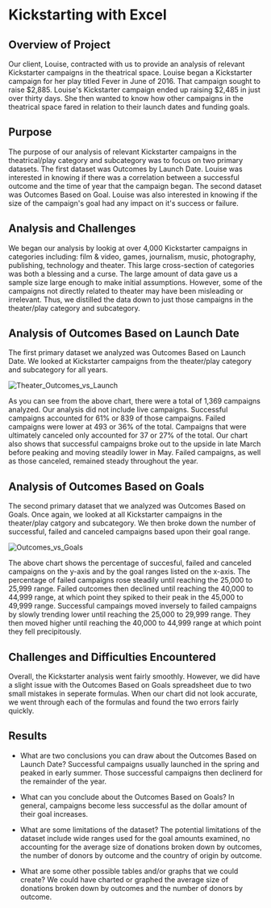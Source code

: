 # Kickstarting with Excel

## Overview of Project
Our client, Louise, contracted with us to provide an analysis of relevant Kickstarter campaigns in the theatrical space. Louise began a Kickstarter campaign for her play titled Fever in June of 2016. That campaign sought to raise $2,885. Louise's Kickstarter campaign ended up raising $2,485 in just over thirty days. She then wanted to know how other campaigns in the theatrical space fared in relation to their launch dates and funding goals.

## Purpose
The purpose of our analysis of relevant Kickstarter campaigns in the theatrical/play category and subcategory was to focus on two primary datasets. The first dataset was Outcomes by Launch Date. Louise was interested in knowing if there was a correlation between a successful outcome and the time of year that the campaign began. The second dataset was Outcomes Based on Goal. Louise was also interested in knowing if the size of the campaign's goal had any impact on it's success or failure.

## Analysis and Challenges
We began our analysis by lookig at over 4,000 Kickstarter campaigns in categories including: film & video, games, journalism, music, photography, publishing, technology and theater. This large cross-section of categories was both a blessing and a curse. The large amount of data gave us a sample size large enough to make initial assumptions. However, some of the campaigns not directly related to theater may have been misleading or irrelevant. Thus, we distilled the data down to just those campaigns in the theater/play category and subcategory.

## Analysis of Outcomes Based on Launch Date
The first primary dataset we analyzed was Outcomes Based on Launch Date. We looked at Kickstarter campaigns from the theater/play category and subcategory for all years.

![Theater_Outcomes_vs_Launch](https://user-images.githubusercontent.com/101157423/157754279-255d2c7b-a93e-4084-8cae-a3257f3c8c64.png)

As you can see from the above chart, there were a total of 1,369 campaigns analyzed. Our analysis did not include live campaigns. Successful campaigns accounted for 61% or 839 of those campaigns. Failed campaigns were lower at 493 or 36% of the total. Campaigns that were ultimately canceled only accounted for 37 or 27% of the total. Our chart also shows that successful campaigns broke out to the upside in late March before peaking and moving steadily lower in May. Failed campaigns, as well as those canceled, remained steady throughout the year.

## Analysis of Outcomes Based on Goals
The second primary dataset that we analyzed was Outcomes Based on Goals. Once again, we looked at all Kickstarter campaigns in the theater/play catgory and subcategory. We then broke down the number of successful, failed and canceled campaigns based upon their goal range.

![Outcomes_vs_Goals](https://user-images.githubusercontent.com/101157423/157765390-dcb28230-6a8d-497f-b013-213041fa7b66.png)

The above chart shows the percentage of succesful, failed and canceled campaigns on the y-axis and by the goal ranges listed on the x-axis. The percentage of failed campaigns rose steadily until reaching the 25,000 to 25,999 range. Failed outcomes then declined until reaching the 40,000 to 44,999 range, at which point they spiked to their peak in the 45,000 to 49,999 range. Successful campaings moved inversely to failed campaigns by slowly trending lower until reaching the 25,000 to 29,999 range. They then moved higher until reaching the 40,000 to 44,999 range at which point they fell precipitously.

## Challenges and Difficulties Encountered

Overall, the Kickstarter analysis went fairly smoothly. However, we did have a slight issue with the Outcomes Based on Goals spreadsheet due to two small mistakes in seperate formulas. When our chart did not look accurate, we went through each of the formulas and found the two errors fairly quickly.

## Results
  * What are two conclusions you can draw about the Outcomes Based on Launch Date? Successful campaigns usually launched in the spring and peaked in early summer.       Those successful campaigns then declinerd for the remainder of the year.
  
  * What can you conclude about the Outcomes Based on Goals? In general, campaigns become less successful as the dollar amount of their goal increases.
  
  * What are some limitations of the dataset? The potential limitations of the dataset include wide ranges used for the goal amounts examined, no                        accounting for the average size of donations broken down by outcomes, the number of donors by outcome and the country of origin by outcome.
   
  * What are some other possible tables and/or graphs that we could create? We could have charted or graphed the average size of donations broken down by outcomes      and the number of donors by outcome. 

